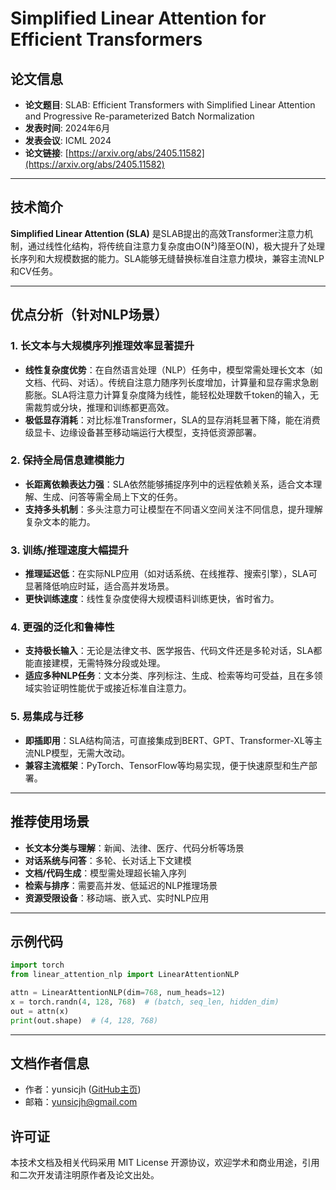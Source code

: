 # Simplified Linear Attention for Efficient Transformers

## 论文信息

- **论文题目**: SLAB: Efficient Transformers with Simplified Linear Attention and Progressive Re-parameterized Batch Normalization  
- **发表时间**: 2024年6月  
- **发表会议**: ICML 2024  
- **论文链接**: [https://arxiv.org/abs/2405.11582](https://arxiv.org/abs/2405.11582)

---

## 技术简介

**Simplified Linear Attention (SLA)** 是SLAB提出的高效Transformer注意力机制，通过线性化结构，将传统自注意力复杂度由O(N²)降至O(N)，极大提升了处理长序列和大规模数据的能力。SLA能够无缝替换标准自注意力模块，兼容主流NLP和CV任务。

---

## 优点分析（针对NLP场景）

### 1. 长文本与大规模序列推理效率显著提升

- **线性复杂度优势**：在自然语言处理（NLP）任务中，模型常需处理长文本（如文档、代码、对话）。传统自注意力随序列长度增加，计算量和显存需求急剧膨胀。SLA将注意力计算复杂度降为线性，能轻松处理数千token的输入，无需裁剪或分块，推理和训练都更高效。
- **极低显存消耗**：对比标准Transformer，SLA的显存消耗显著下降，能在消费级显卡、边缘设备甚至移动端运行大模型，支持低资源部署。

### 2. 保持全局信息建模能力

- **长距离依赖表达力强**：SLA依然能够捕捉序列中的远程依赖关系，适合文本理解、生成、问答等需全局上下文的任务。
- **支持多头机制**：多头注意力可让模型在不同语义空间关注不同信息，提升理解复杂文本的能力。

### 3. 训练/推理速度大幅提升

- **推理延迟低**：在实际NLP应用（如对话系统、在线推荐、搜索引擎），SLA可显著降低响应时延，适合高并发场景。
- **更快训练速度**：线性复杂度使得大规模语料训练更快，省时省力。

### 4. 更强的泛化和鲁棒性

- **支持极长输入**：无论是法律文书、医学报告、代码文件还是多轮对话，SLA都能直接建模，无需特殊分段或处理。
- **适应多种NLP任务**：文本分类、序列标注、生成、检索等均可受益，且在多领域实验证明性能优于或接近标准自注意力。

### 5. 易集成与迁移

- **即插即用**：SLA结构简洁，可直接集成到BERT、GPT、Transformer-XL等主流NLP模型，无需大改动。
- **兼容主流框架**：PyTorch、TensorFlow等均易实现，便于快速原型和生产部署。

---

## 推荐使用场景

- **长文本分类与理解**：新闻、法律、医疗、代码分析等场景
- **对话系统与问答**：多轮、长对话上下文建模
- **文档/代码生成**：模型需处理超长输入序列
- **检索与排序**：需要高并发、低延迟的NLP推理场景
- **资源受限设备**：移动端、嵌入式、实时NLP应用

---

## 示例代码

```python
import torch
from linear_attention_nlp import LinearAttentionNLP

attn = LinearAttentionNLP(dim=768, num_heads=12)
x = torch.randn(4, 128, 768)  # (batch, seq_len, hidden_dim)
out = attn(x)
print(out.shape)  # (4, 128, 768)
```

---

## 文档作者信息

- 作者：yunsicjh ([GitHub主页](https://github.com/yunsicjh))
- 邮箱：yunsicjh@gmail.com

## 许可证

本技术文档及相关代码采用 MIT License 开源协议，欢迎学术和商业用途，引用和二次开发请注明原作者及论文出处。
